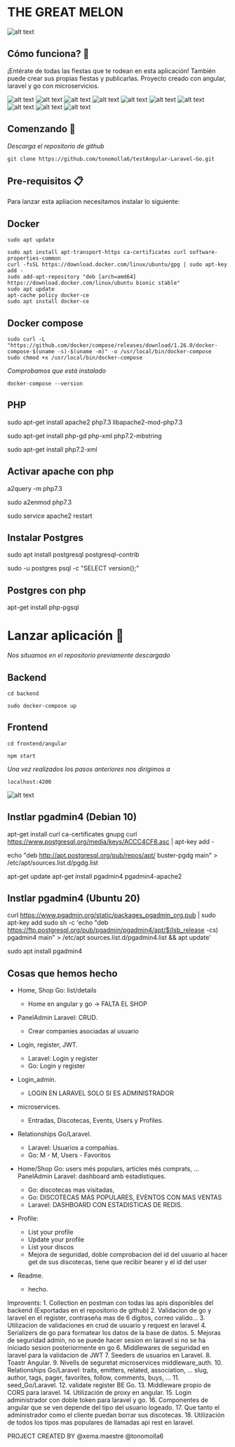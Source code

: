# THE GREAT MELON
![alt text](./img/logo.png)

## Cómo funciona? 📖

¡Entérate de todas las fiestas que te rodean en esta aplicación!
También puede crear sus propias fiestas y publicarlas.
Proyecto creado con angular, laravel y go con microservicios.

![alt text](./img/img1.png)
![alt text](./img/img2.png)
![alt text](./img/img3.png)
![alt text](./img/img4.png)
![alt text](./img/img5.png)
![alt text](./img/img6.png)
![alt text](./img/img7.png)
![alt text](./img/img8.png)
![alt text](./img/img9.png)
![alt text](./img/img10.png)

## Comenzando 🚀

_Descarga el repositorio de github_

```
git clone https://github.com/tonomolla6/testAngular-Laravel-Go.git
```


## Pre-requisitos 📋

Para lanzar esta apliacion necesitamos instalar lo siguiente:

## Docker
```
sudo apt update
```
```
sudo apt install apt-transport-https ca-certificates curl software-properties-common
curl -fsSL https://download.docker.com/linux/ubuntu/gpg | sudo apt-key add -
sudo add-apt-repository "deb [arch=amd64] https://download.docker.com/linux/ubuntu bionic stable"
sudo apt update
apt-cache policy docker-ce
sudo apt install docker-ce
```


## Docker compose

```
sudo curl -L "https://github.com/docker/compose/releases/download/1.26.0/docker-compose-$(uname -s)-$(uname -m)" -o /usr/local/bin/docker-compose
sudo chmod +x /usr/local/bin/docker-compose
```

_Comprobamos que está instalado_
```
docker-compose --version
```

## PHP
sudo apt-get install apache2 php7.3 libapache2-mod-php7.3

sudo apt-get install php-gd php-xml php7.2-mbstring

sudo apt-get install php7.2-xml


## Activar apache con php
a2query -m php7.3

sudo a2enmod php7.3

sudo service apache2 restart


## Instalar Postgres
sudo apt install postgresql postgresql-contrib

sudo -u postgres psql -c "SELECT version();"

## Postgres con php
apt-get install php-pgsql



# Lanzar aplicación 🚀

_Nos situamos en el repositorio previamente descargado_


## Backend

```
cd backend
```
```
sudo docker-compose up
```

## Frontend

```
cd frontend/angular
```
```
npm start
```

_Una vez realizados los pasos anteriores nos dirigimos a_

```
localhost:4200
```

![alt text](./img/home.png)







## Instlar pgadmin4 (Debian 10)
apt-get install curl ca-certificates gnupg
curl https://www.postgresql.org/media/keys/ACCC4CF8.asc | apt-key add -

echo "deb http://apt.postgresql.org/pub/repos/apt/ buster-pgdg main" > /etc/apt/sources.list.d/pgdg.list

apt-get update
apt-get install pgadmin4  pgadmin4-apache2

## Instlar pgadmin4 (Ubuntu 20)
curl https://www.pgadmin.org/static/packages_pgadmin_org.pub | sudo apt-key add
sudo sh -c 'echo "deb https://ftp.postgresql.org/pub/pgadmin/pgadmin4/apt/$(lsb_release -cs) pgadmin4 main" > /etc/apt sources.list.d/pgadmin4.list && apt update'

sudo apt install pgadmin4


## Cosas que hemos hecho

- Home, Shop Go: list/details
    - Home en angular y go
    -> FALTA EL SHOP
      
- PanelAdmin Laravel: CRUD.
    - Crear companies asociadas al usuario

- Login, register, JWT.
    - Laravel: Login y register
    - Go: Login y register

- Login_admin.
    - LOGIN EN LARAVEL SOLO SI ES ADMINISTRADOR

- microservices.
    - Entradas, Discotecas, Events, Users y Profiles.

- Relationships Go/Laravel.
    - Laravel: Usuarios a compañias.
    - Go: M - M, Users - Favoritos

- Home/Shop Go: users més populars, articles més comprats, ... PanelAdmin Laravel: dashboard amb estadístiques.
    - Go: discotecas mas visitadas, 
    - Go: DISCOTECAS MAS POPULARES, EVENTOS CON MAS VENTAS
    - Laravel: DASHBOARD CON ESTADISTICAS DE REDIS.
    
- Profile:
    - List your profile
    - Update your profile
    - List your discos
    - Mejora de seguridad, doble comprobacion del id del usuario al hacer get de sus discotecas, tiene que recibir bearer y el id del user

- Readme.
    - hecho.

Improvents:
    1. Collection en postman con todas las apis disponibles del backend (Exportadas en el repositorio de github)
    2. Validacion de go y laravel en el register, contraseña mas de 6 digitos, correo valido...
    3. Utilizacion de validaciones en crud de usuario y request en laravel
    4. Serializers de go para formatear los datos de la base de datos.
    5. Mejoras de seguridad admin, no se puede hacer sesion en laravel si no se ha iniciado sesion posteriormente en go
    6. Middlewares de seguridad en laravel para la validacion de JWT
    7. Seeders de usuarios en Laravel.
    8. Toastr Angular. 
    9. Nivells de seguretat microservices middleware_auth.
    10. Relationships Go/Laravel: traits, emitters, related, association, ...
slug, author, tags, pager, favorites, follow, comments, buys, ...
    11. seed_Go/Laravel.
    12. validate register BE Go.
    13. Middleware propio de CORS para laravel.
    14. Utilización de proxy en angular.
    15. Login administrador con doble token para laravel y go.
    16. Componentes de angular que se ven depende del tipo del usuario logeado.
    17. Que tanto el administrador como el cliente puedan borrar sus discotecas.
    18. Utilización de todos los tipos mas populares de llamadas api rest en laravel.


PROJECT CREATED BY
@xema.maestre
@tonomolla6